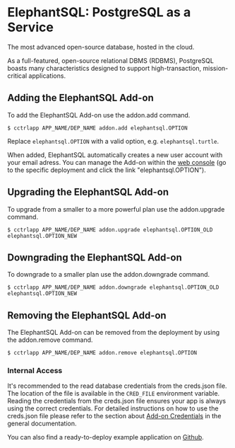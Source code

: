 # ElephantSQL: PostgreSQL as a Service

The most advanced open-source database, hosted in the cloud.

As a full-featured, open-source relational DBMS (RDBMS), PostgreSQL boasts many characteristics designed to support high-transaction, mission-critical applications.

## Adding the ElephantSQL Add-on

To add the ElephantSQL Add-on use the addon.add command.

~~~
$ cctrlapp APP_NAME/DEP_NAME addon.add elephantsql.OPTION
~~~
Replace `elephantsql.OPTION` with a valid option, e.g. `elephantsql.turtle`.

When added, ElephantSQL automatically creates a new user account with your email adress. You can manage the Add-on within the [web console](https://www.cloudcontrol.com/console) (go to the specific deployment and click the link "elephantsql.OPTION").

## Upgrading the ElephantSQL Add-on

To upgrade from a smaller to a more powerful plan use the addon.upgrade command.

~~~
$ cctrlapp APP_NAME/DEP_NAME addon.upgrade elephantsql.OPTION_OLD elephantsql.OPTION_NEW
~~~

## Downgrading the ElephantSQL Add-on

To downgrade to a smaller plan use the addon.downgrade command.

~~~
$ cctrlapp APP_NAME/DEP_NAME addon.downgrade elephantsql.OPTION_OLD elephantsql.OPTION_NEW
~~~

## Removing the ElephantSQL Add-on

The ElephantSQL Add-on can be removed from the deployment by using the addon.remove command.

~~~
$ cctrlapp APP_NAME/DEP_NAME addon.remove elephantsql.OPTION
~~~

### Internal Access

It's recommended to the read database credentials from the creds.json file. The location of the file is available in the `CRED_FILE` environment variable. Reading the credentials from the creds.json file ensures your app is always using the correct credentials. For detailed instructions on how to use the creds.json file please refer to the section about [Add-on Credentials](https://www.cloudcontrol.com/dev-center/Platform%20Documentation#add-ons) in the general documentation.

You can also find a ready-to-deploy example application on [Github](https://github.com/ElephantSQL/ruby-postgresql-example.git).
